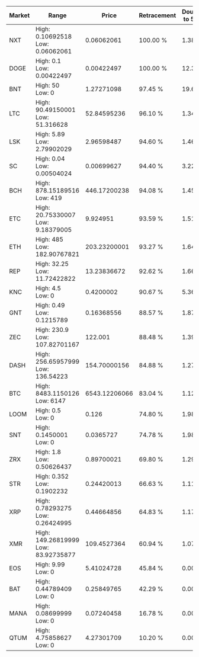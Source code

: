 | Market | Range | Price| Retracement | Doubles to 50% |
| --- | --- | --- | --- | --- |
| NXT | High: 0.10692518<br />Low: 0.06062061 | 0.06062061 | 100.00 % | 1.38 |
| DOGE | High: 0.1<br />Low: 0.00422497 | 0.00422497 | 100.00 % | 12.33 |
| BNT | High: 50<br />Low: 0 | 1.27271098 | 97.45 % | 19.64 |
| LTC | High: 90.49150001<br />Low: 51.316628 | 52.84595236 | 96.10 % | 1.34 |
| LSK | High: 5.89<br />Low: 2.79902029 | 2.96598487 | 94.60 % | 1.46 |
| SC | High: 0.04<br />Low: 0.00504024 | 0.00699627 | 94.40 % | 3.22 |
| BCH | High: 878.15189516<br />Low: 419 | 446.17200238 | 94.08 % | 1.45 |
| ETC | High: 20.75330007<br />Low: 9.18379005 | 9.924951 | 93.59 % | 1.51 |
| ETH | High: 485<br />Low: 182.90767821 | 203.23200001 | 93.27 % | 1.64 |
| REP | High: 32.25<br />Low: 11.72422822 | 13.23836672 | 92.62 % | 1.66 |
| KNC | High: 4.5<br />Low: 0 | 0.4200002 | 90.67 % | 5.36 |
| GNT | High: 0.49<br />Low: 0.1215789 | 0.16368556 | 88.57 % | 1.87 |
| ZEC | High: 230.9<br />Low: 107.82701167 | 122.001 | 88.48 % | 1.39 |
| DASH | High: 256.65957999<br />Low: 136.54223 | 154.70000156 | 84.88 % | 1.27 |
| BTC | High: 8483.1150126<br />Low: 6147 | 6543.12206066 | 83.04 % | 1.12 |
| LOOM | High: 0.5<br />Low: 0 | 0.126 | 74.80 % | 1.98 |
| SNT | High: 0.1450001<br />Low: 0 | 0.0365727 | 74.78 % | 1.98 |
| ZRX | High: 1.8<br />Low: 0.50626437 | 0.89700021 | 69.80 % | 1.29 |
| STR | High: 0.352<br />Low: 0.1902232 | 0.24420013 | 66.63 % | 1.11 |
| XRP | High: 0.78293275<br />Low: 0.26424995 | 0.44664856 | 64.83 % | 1.17 |
| XMR | High: 149.26819999<br />Low: 83.92735877 | 109.4527364 | 60.94 % | 1.07 |
| EOS | High: 9.99<br />Low: 0 | 5.41024728 | 45.84 % | 0.00 |
| BAT | High: 0.44789409<br />Low: 0 | 0.25849765 | 42.29 % | 0.00 |
| MANA | High: 0.08699999<br />Low: 0 | 0.07240458 | 16.78 % | 0.00 |
| QTUM | High: 4.75858627<br />Low: 0 | 4.27301709 | 10.20 % | 0.00 |
